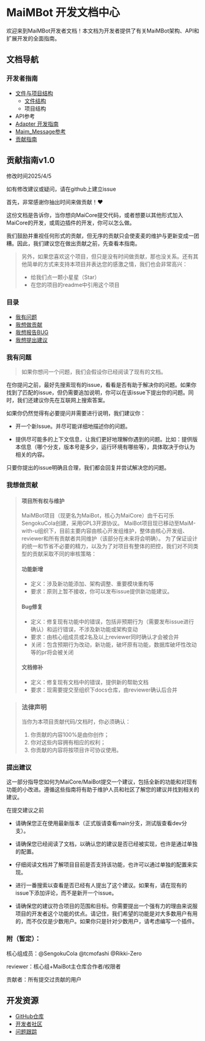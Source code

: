 # MaiMBot 开发文档中心

欢迎来到MaiMBot开发者文档！本文档为开发者提供了有关MaiMBot架构、API和扩展开发的全面指南。

## 文档导航

### 开发者指南

- [文件与项目结构](/develop/structure/index)
  - [文件结构](/develop/structure/file_structure)
  - 项目结构
- API参考
- [Adapter 开发指南](/develop/plugin_develop/)
- [Maim_Message参考](/develop/maim_message/index)
- [贡献指南](#贡献指南v1-0)
<!-- ## 开发者指南

### 项目结构

- [项目文件结构](/develop/structure/file_structure) - 了解MaiMBot的代码组织和文件布局

### API参考

- [API接口设计](/develop/api/index) - GraphQL API设计概述
- [API草案文档](/develop/api/draft) - 详细的API端点说明

### 开发工作流

- [AI辅助开发指南](/develop/guide/ai-instruction) - 使用AI工具帮助开发大型项目

## 核心系统

MaiMBot由多个相互关联的系统组成，共同提供智能聊天和用户交互功能。

### 消息处理系统

消息处理系统负责接收、解析QQ消息，并生成适当的回复。它支持多种消息类型，包括文本、图片和其他媒体类型。

### 记忆系统

记忆系统管理机器人的短期和长期记忆，允许它记住以前的对话和用户偏好。这使得对话更加连贯和个性化。

### 情感与表情系统

情感系统模拟人类情感，使机器人的回应更加自然和情感化。根据对话上下文和内容，机器人会表现出各种情绪状态。

### 意愿管理系统

意愿管理系统控制机器人的主动行为和反应模式，使其能够根据当前情境做出适当的决策。

## 扩展开发

MaiMBot设计为可扩展的平台，允许开发者添加新功能和自定义行为。

### 插件系统

插件系统允许开发者添加新命令、行为和集成，而无需修改核心代码。插件可以响应特定命令或事件，执行自定义操作。

### 模型调整

MaiMBot支持模型调整和自定义，允许开发者根据特定需求和用例优化大型语言模型的行为。 -->

## 贡献指南v1.0

修改时间2025/4/5

如有修改建议或疑问，请在github上建立issue

首先，非常感谢你抽出时间来做贡献！❤️

这份文档是告诉你，当你想向MaiCore提交代码，或者想要以其他形式加入MaiCore的开发，或周边插件的开发，你可以怎么做。

我们鼓励并重视任何形式的贡献，但无序的贡献只会使麦麦的维护与更新变成一团糟。因此，我们建议您在做出贡献之前，先查看本指南。


> 另外，如果您喜欢这个项目，但只是没有时间做贡献，那也没关系。还有其他简单的方式来支持本项目并表达您的感激之情，我们也会非常高兴：
> - 给我们点一颗小星星（Star）
> - 在您的项目的readme中引用这个项目

### 目录

- [我有问题](#我有问题)
- [我想做贡献](#我想做贡献)
- [我想报告BUG](#报告BUG)
- [我想提出建议](#提出建议)

### 我有问题

> 如果你想问一个问题，我们会假设你已经阅读了现有的文档。

在你提问之前，最好先搜索现有的issue，看看是否有助于解决你的问题。如果你找到了匹配的issue，但仍需要追加说明，你可以在该issue下提出你的问题。同时，我们还建议你先在互联网上搜索答案。

如果你仍然觉得有必要提问并需要进行说明，我们建议你：

- 开一个新Issue。并尽可能详细地描述你的问题。

- 提供尽可能多的上下文信息，让我们更好地理解你遇到的问题。比如：提供版本信息（哪个分支，版本号是多少，运行环境有哪些等），具体取决于你认为相关的内容。

只要你提出的issue明确且合理，我们都会回复并尝试解决您的问题。


### 我想做贡献

> #### 项目所有权与维护
> MaiMBot项目（现更名为MaiBot，核心为MaiCore）由千石可乐SengokuCola创建，采用GPL3开源协议。
> MaiBot项目现已移动至MaiM-with-u组织下，目前主要内容由核心开发组维护，整体由核心开发组、reviewer和所有贡献者共同维护（该部分在未来将会明确）。
> 为了保证设计的统一和节省不必要的精力，以及为了对项目有整体的把控，我们对不同类型的贡献采取不同的审核策略：
> 
> #### 功能新增
> - 定义：涉及新功能添加、架构调整、重要模块重构等
> - 要求：原则上暂不接收，你可以发布issue提供新功能建议。
> 
> #### Bug修复
> - 定义：修复现有功能中的错误，包括非预期行为（需要发布issue进行确认）和运行错误，不涉及新功能或架构变动
> - 要求：由核心组成员或2名及以上reviewer同时确认才会被合并
> - 关闭：包含预期行为改动，新功能，破坏原有功能，数据库破坏性改动等的pr将会被关闭
> 
> #### 文档修补
> - 定义：修复现有文档中的错误，提供新的帮助文档
> - 要求：现需要提交至组织下docs仓库，由reviewer确认后合并

> ### 法律声明
> 当你为本项目贡献代码/文档时，你必须确认：
> 1. 你贡献的内容100%是由你创作；
> 2. 你对这些内容拥有相应的权利；
> 3. 你贡献的内容将按项目许可协议使用。


### 提出建议

这一部分指导您如何为MaiCore/MaiBot提交一个建议，包括全新的功能和对现有功能的小改进。遵循这些指南将有助于维护人员和社区了解您的建议并找到相关的建议。

在提交建议之前

- 请确保您正在使用最新版本（正式版请查看main分支，测试版查看dev分支）。

- 请确保您已经阅读了文档，以确认您的建议是否已经被实现，也许是通过单独的配置。

- 仔细阅读文档并了解项目目前是否支持该功能，也许可以通过单独的配置来实现。

- 进行一番搜索以查看是否已经有人提出了这个建议。如果有，请在现有的issue下添加评论，而不是新开一个issue。

- 请确保您的建议符合项目的范围和目标。你需要提出一个强有力的理由来说服项目的开发者这个功能的优点。请记住，我们希望的功能是对大多数用户有用的，而不仅仅是少数用户。如果你只是针对少数用户，请考虑编写一个插件。

### 附（暂定）：
核心组成员：@SengokuCola @tcmofashi @Rikki-Zero

reviewer：核心组+MaiBot主仓库合作者/权限者

贡献者：所有提交过贡献的用户

## 开发资源

- [GitHub仓库](https://github.com/SengokuCola/MaiMBot)
- [开发者社区](https://github.com/SengokuCola/MaiMBot/discussions)
- [问题跟踪](https://github.com/SengokuCola/MaiMBot/issues)
